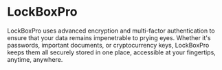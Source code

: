 # LockBoxPro
LockBoxPro uses advanced encryption and multi-factor authentication to ensure that your data remains impenetrable to prying eyes. Whether it's passwords, important documents, or cryptocurrency keys, LockBoxPro keeps them all securely stored in one place, accessible at your fingertips, anytime, anywhere.
